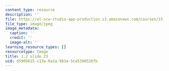 ```yaml
---
content_type: resource
description: ''
file: https://ol-ocw-studio-app-production.s3.amazonaws.com/courses/15-s21-nuts-and-bolts-of-business-plans-january-iap-2014/d5909815c13e6a2a981e5ca5388526fb_1.2_slide_23.jpg
file_type: image/jpeg
image_metadata:
  caption: ''
  credit: ''
  image-alt: ''
learning_resource_types: []
resourcetype: Image
title: 1.2 slide 23
uid: d5909815-c13e-6a2a-981e-5ca5388526fb
---
```

